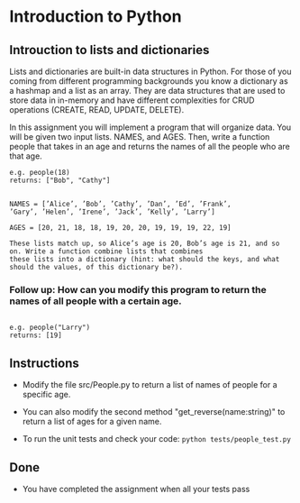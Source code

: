 # Introduction to Python
## Introuction to lists and dictionaries
 Lists and dictionaries are built-in data structures in Python. For those of you coming from different programming backgrounds you know a dictionary as a hashmap and a list as an array. They are data structures that are used to store data in in-memory and have different complexities for CRUD operations (CREATE, READ, UPDATE, DELETE). 

In this assignment you will implement a program that will organize data. You will be given two input lists. NAMES, and AGES. Then,
write a function people that takes in an age and returns the names of all the people who are that age.

```
e.g. people(18)
returns: ["Bob", "Cathy"]

```



```

NAMES = [’Alice’, ’Bob’, ’Cathy’, ’Dan’, ’Ed’, ’Frank’,
’Gary’, ’Helen’, ’Irene’, ’Jack’, ’Kelly’, ’Larry’]

AGES = [20, 21, 18, 18, 19, 20, 20, 19, 19, 19, 22, 19]

These lists match up, so Alice’s age is 20, Bob’s age is 21, and so on. Write a function combine lists that combines
these lists into a dictionary (hint: what should the keys, and what should the values, of this dictionary be?).

```



### Follow up: How can you modify this program to return the names of all people with a certain age.


```

e.g. people("Larry")
returns: [19]

```


## Instructions

- Modify the file src/People.py to return a list of names of people for a specific age. 

- You can also modify the second method "get_reverse(name:string)" to return a list of ages for a given name.

- To run the unit tests and check your code: `python tests/people_test.py` 


## Done

- You have completed the assignment when all your tests pass